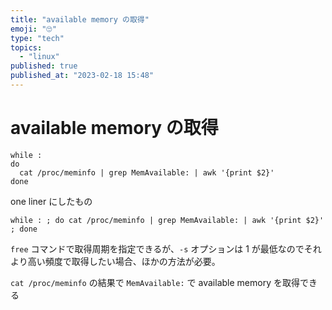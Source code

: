 ```yaml
---
title: "available memory の取得"
emoji: "🙄"
type: "tech"
topics:
  - "linux"
published: true
published_at: "2023-02-18 15:48"
---
```


# available memory の取得

```
while :
do
  cat /proc/meminfo | grep MemAvailable: | awk '{print $2}'
done
```

one liner にしたもの

```
while : ; do cat /proc/meminfo | grep MemAvailable: | awk '{print $2}' ; done
```

`free` コマンドで取得周期を指定できるが、`-s` オプションは 1 が最低なのでそれより高い頻度で取得したい場合、ほかの方法が必要。

`cat /proc/meminfo` の結果で `MemAvailable:` で available memory を取得できる
